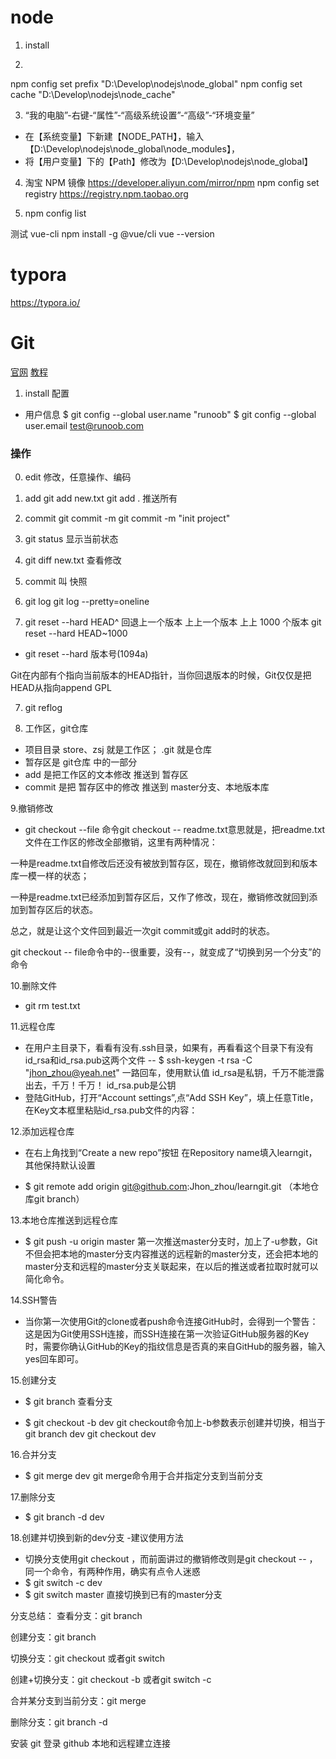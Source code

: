 # node

1. install

2. 

npm config set prefix "D:\Develop\nodejs\node_global"
npm config set cache "D:\Develop\nodejs\node_cache"

3. “我的电脑”-右键-“属性”-“高级系统设置”-“高级”-“环境变量”
- 在【系统变量】下新建【NODE_PATH】，输入【D:\Develop\nodejs\node_global\node_modules】，
- 将【用户变量】下的【Path】修改为【D:\Develop\nodejs\node_global】

4. 淘宝 NPM 镜像
https://developer.aliyun.com/mirror/npm
npm config set registry https://registry.npm.taobao.org

5. npm config list

测试 vue-cli
npm install -g @vue/cli
vue --version


# typora
https://typora.io/


# Git
[官网](https://git-scm.com/)
[教程](https://www.liaoxuefeng.com/wiki/896043488029600/897013573512192)

1. install 配置

- 用户信息
$ git config --global user.name "runoob"
$ git config --global user.email test@runoob.com


### 操作

0. edit 修改，任意操作、编码

1. add
  git add new.txt
  git add . 推送所有

2. commit
git commit -m <message>
git commit -m "init project"

3. git status
显示当前状态

3. git diff new.txt
查看修改

4. commit 叫 快照

5. git log
  git log --pretty=oneline

6. git reset --hard HEAD^ 回退上一个版本
  上上一个版本
  上上 1000 个版本 git reset --hard HEAD\~1000
  - git reset --hard 版本号(1094a)

Git在内部有个指向当前版本的HEAD指针，当你回退版本的时候，Git仅仅是把HEAD从指向append GPL

7. git reflog

8. 工作区，git仓库
  - 项目目录 store、zsj 就是工作区； .git 就是仓库
  - 暂存区是 git仓库 中的一部分
  - add 是把工作区的文本修改 推送到 暂存区
  - commit 是把 暂存区中的修改 推送到 master分支、本地版本库

9.撤销修改
  - git checkout --file
  命令git checkout -- readme.txt意思就是，把readme.txt文件在工作区的修改全部撤销，这里有两种情况：

一种是readme.txt自修改后还没有被放到暂存区，现在，撤销修改就回到和版本库一模一样的状态；

一种是readme.txt已经添加到暂存区后，又作了修改，现在，撤销修改就回到添加到暂存区后的状态。

总之，就是让这个文件回到最近一次git commit或git add时的状态。

git checkout -- file命令中的--很重要，没有--，就变成了“切换到另一个分支”的命令

10.删除文件
 - git rm test.txt

11.远程仓库
 - 在用户主目录下，看看有没有.ssh目录，如果有，再看看这个目录下有没有id_rsa和id_rsa.pub这两个文件
 -- $ ssh-keygen -t rsa -C "jhon_zhou@yeah.net"
 一路回车，使用默认值
 id_rsa是私钥，千万不能泄露出去，千万！千万！ id_rsa.pub是公钥
 - 登陆GitHub，打开“Account settings”,点“Add SSH Key”，填上任意Title，在Key文本框里粘贴id_rsa.pub文件的内容：

12.添加远程仓库
 - 在右上角找到“Create a new repo”按钮
 在Repository name填入learngit，其他保持默认设置

 - $ git remote add origin git@github.com:Jhon_zhou/learngit.git   （本地仓库git branch）

13.本地仓库推送到远程仓库
 - $ git push -u origin master
 第一次推送master分支时，加上了-u参数，Git不但会把本地的master分支内容推送的远程新的master分支，还会把本地的master分支和远程的master分支关联起来，在以后的推送或者拉取时就可以简化命令。

14.SSH警告
 - 当你第一次使用Git的clone或者push命令连接GitHub时，会得到一个警告：这是因为Git使用SSH连接，而SSH连接在第一次验证GitHub服务器的Key时，需要你确认GitHub的Key的指纹信息是否真的来自GitHub的服务器，输入yes回车即可。

15.创建分支
 - $ git branch
  查看分支

 - $ git checkout -b dev
 git checkout命令加上-b参数表示创建并切换，相当于
 git branch dev
 git checkout dev

16.合并分支
 - $ git merge dev
 git merge命令用于合并指定分支到当前分支

17.删除分支
 - $ git branch -d dev

18.创建并切换到新的dev分支 -建议使用方法
  - 切换分支使用git checkout <branch>，而前面讲过的撤销修改则是git checkout -- <file>，同一个命令，有两种作用，确实有点令人迷惑
  - $ git switch -c dev
  - $ git switch master    直接切换到已有的master分支

分支总结：
查看分支：git branch

创建分支：git branch <name>

切换分支：git checkout <name>或者git switch <name>

创建+切换分支：git checkout -b <name>或者git switch -c <name>

合并某分支到当前分支：git merge <name>

删除分支：git branch -d <name>





安装 git
登录 github
    本地和远程建立连接
